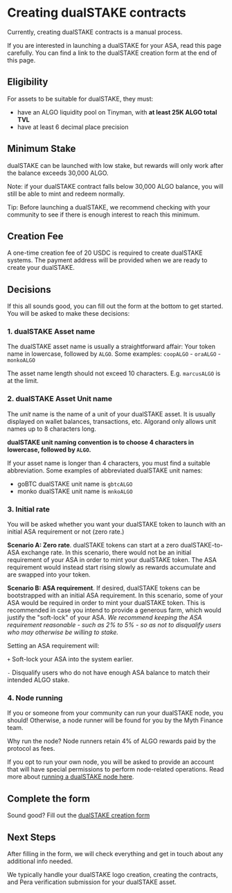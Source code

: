 # Creating dualSTAKE contracts

Currently, creating dualSTAKE contracts is a manual process.

If you are interested in launching a dualSTAKE for your ASA, read this page carefully. You can find a link to the dualSTAKE creation form at the end of this page.

## Eligibility

For assets to be suitable for dualSTAKE, they must:

- have an ALGO liquidity pool on Tinyman, with **at least 25K ALGO total TVL**
- have at least 6 decimal place precision

## Minimum Stake

<div class="warning">
dualSTAKE can be launched with low stake, but rewards will only work after the balance exceeds 30,000 ALGO.
</div>

Note: if your dualSTAKE contract falls below 30,000 ALGO balance, you will still be able to mint and redeem normally.

Tip: Before launching a dualSTAKE, we recommend checking with your community to see if there is enough interest to reach this minimum.

## Creation Fee

A one-time creation fee of 20 USDC is required to create dualSTAKE systems. The payment address will be provided when we are ready to create your dualSTAKE.

## Decisions

If this all sounds good, you can fill out the form at the bottom to get started.  You will be asked to make these decisions:

### 1. dualSTAKE Asset name

The dualSTAKE asset name is usually a straightforward affair: Your token name in lowercase, followed by `ALGO`. Some examples: `coopALGO` - `oraALGO` - `monkoALGO`

The asset name length should not exceed 10 characters. E.g. `marcusALGO` is at the limit.

### 2. dualSTAKE Asset Unit name

The _unit_ name is the name of a unit of your dualSTAKE asset. It is usually displayed on wallet balances, transactions, etc. Algorand only allows unit names up to 8 characters long.

**dualSTAKE unit naming convention is to choose 4 characters in lowercase, followed by `ALGO`.**

If your asset name is longer than 4 characters, you must find a suitable abbreviation. Some examples of abbreviated dualSTAKE unit names:

- goBTC dualSTAKE unit name is `gbtcALGO`
- monko dualSTAKE unit name is `mnkoALGO`

### 3. Initial rate

You will be asked whether you want your dualSTAKE token to launch with an initial ASA requirement or not (zero rate.)

**Scenario A: Zero rate**. dualSTAKE tokens can start at a zero dualSTAKE-to-ASA exchange rate. In this scenario, there would not be an initial requirement of your ASA in order to mint your dualSTAKE token. The ASA requirement would instead start rising slowly as rewards accumulate and are swapped into your token.

**Scenario B: ASA requirement**. If desired, dualSTAKE tokens can be bootstrapped with an initial ASA requirement. In this scenario, some of your ASA would be required in order to mint your dualSTAKE token. This is recommended in case you intend to provide a generous farm, which would justify the "soft-lock" of your ASA. _We recommend keeping the ASA requirement reasonable - such as  2% to 5% - so as not to disqualify users who may otherwise be willing to stake._

Setting an ASA requirement will:

`+` Soft-lock your ASA into the system earlier.

`-` Disqualify users who do not have enough ASA balance to match their intended ALGO stake.

### 4. Node running

If you or someone from your community can run your dualSTAKE node, you should! Otherwise, a node runner will be found for you by the Myth Finance team.

Why run the node? Node runners retain 4% of ALGO rewards paid by the protocol as fees.

If you opt to run your own node, you will be asked to provide an account that will have special permissions to perform node-related operations. Read more about [running a dualSTAKE node here](./noderunners).

## Complete the form

Sound good? Fill out the [dualSTAKE creation form](https://tally.so/r/woQ1MM)

## Next Steps

After filling in the form, we will check everything and get in touch about any additional info needed.

We typically handle your dualSTAKE logo creation, creating the contracts, and Pera verification submission for your dualSTAKE asset. 
